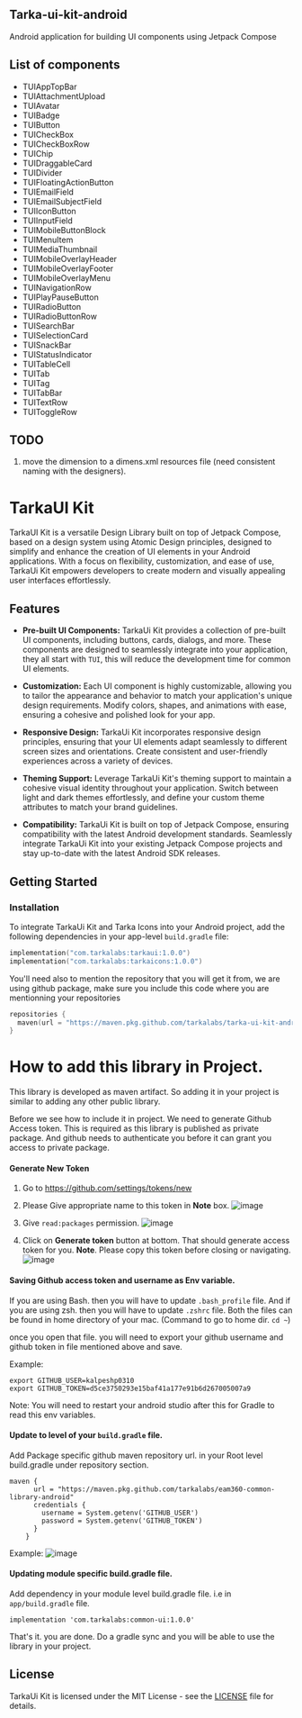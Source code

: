 ## Tarka-ui-kit-android
Android application for building UI components using Jetpack Compose

## List of components

- TUIAppTopBar
- TUIAttachmentUpload
- TUIAvatar
- TUIBadge
- TUIButton
- TUICheckBox
- TUICheckBoxRow
- TUIChip
- TUIDraggableCard
- TUIDivider
- TUIFloatingActionButton
- TUIEmailField
- TUIEmailSubjectField
- TUIIconButton
- TUIInputField
- TUIMobileButtonBlock
- TUIMenuItem
- TUIMediaThumbnail
- TUIMobileOverlayHeader
- TUIMobileOverlayFooter
- TUIMobileOverlayMenu
- TUINavigationRow
- TUIPlayPauseButton
- TUIRadioButton
- TUIRadioButtonRow
- TUISearchBar
- TUISelectionCard
- TUISnackBar
- TUIStatusIndicator
- TUITableCell
- TUITab
- TUITag
- TUITabBar
- TUITextRow
- TUIToggleRow


## TODO

1. move the dimension to a dimens.xml resources file (need consistent naming with the designers).


# TarkaUI Kit

TarkaUI Kit is a versatile Design Library built on top of Jetpack Compose, based on a design system using Atomic Design principles, designed to simplify and enhance the creation of UI elements in your Android applications. With a focus on flexibility, customization, and ease of use, TarkaUi Kit empowers developers to create modern and visually appealing user interfaces effortlessly.

## Features

- **Pre-built UI Components:** TarkaUi Kit provides a collection of pre-built UI components, including buttons, cards, dialogs, and more. These components are designed to seamlessly integrate into your application, they all start with `TUI`, this will reduce the development time for common UI elements.

- **Customization:** Each UI component is highly customizable, allowing you to tailor the appearance and behavior to match your application's unique design requirements. Modify colors, shapes, and animations with ease, ensuring a cohesive and polished look for your app.

- **Responsive Design:** TarkaUi Kit incorporates responsive design principles, ensuring that your UI elements adapt seamlessly to different screen sizes and orientations. Create consistent and user-friendly experiences across a variety of devices.

- **Theming Support:** Leverage TarkaUi Kit's theming support to maintain a cohesive visual identity throughout your application. Switch between light and dark themes effortlessly, and define your custom theme attributes to match your brand guidelines.

- **Compatibility:** TarkaUi Kit is built on top of Jetpack Compose, ensuring compatibility with the latest Android development standards. Seamlessly integrate TarkaUi Kit into your existing Jetpack Compose projects and stay up-to-date with the latest Android SDK releases.

## Getting Started

### Installation

To integrate TarkaUi Kit and Tarka Icons into your Android project, add the following dependencies in your app-level `build.gradle` file:

```kotlin
implementation("com.tarkalabs:tarkaui:1.0.0")
implementation("com.tarkalabs:tarkaicons:1.0.0")
```

You'll need also to mention the repository that you will get it from, we are using github package, make sure you include this code where you are mentionning your repositories

```kotlin
repositories {
  maven(url = "https://maven.pkg.github.com/tarkalabs/tarka-ui-kit-android")
}
```

# How to add this library in Project.
This library is developed as maven artifact. So adding it in your project is similar to adding any other public library.

Before we see how to include it in project. We need to generate Github Access token.
This is required as this library is published as private package. And github needs to authenticate you before it can grant you access to private package.

#### Generate New Token
1. Go to https://github.com/settings/tokens/new
2. Please Give appropriate name to this token in **Note** box.
   ![image](https://github.com/tarkalabs/tarka-ui-kit-android/assets/31278093/98daf6e1-ce68-4c3c-a7c7-1f47a1d3ed61)

3. Give `read:packages` permission.
   ![image](https://github.com/tarkalabs/tarka-ui-kit-android/assets/31278093/b068a69f-dcea-4f35-b35b-8dbabf4b3b42)

4. Click on **Generate token** button at bottom. That should generate access token for you. **Note**. Please copy this token before closing or navigating.
   ![image](https://github.com/tarkalabs/tarka-ui-kit-android/assets/31278093/e8611df9-7fc0-486e-8e73-1dfcaa09aa41)


#### Saving Github access token and username as Env variable.
If you are using Bash. then you will have to update `.bash_profile` file.
And if you are using zsh. then you will have to update `.zshrc` file.
Both the files can be found in home directory of your mac. (Command to go to home dir. `cd ~`)

once you open that file. you will need to export your github username and github token in file mentioned above and save.

Example:
```
export GITHUB_USER=kalpeshp0310
export GITHUB_TOKEN=d5ce3750293e15baf41a177e91b6d267005007a9
```
Note: You will need to restart your android studio after this for Gradle to read this env variables.

#### Update to level of your `build.gradle` file.

Add Package specific github maven repository url. in your Root level build.gradle under repository section.
```
maven {
      url = "https://maven.pkg.github.com/tarkalabs/eam360-common-library-android"
      credentials {
        username = System.getenv('GITHUB_USER')
        password = System.getenv('GITHUB_TOKEN')
      }
    }
```

Example:
![image](https://github.com/tarkalabs/tarka-ui-kit-android/assets/31278093/a0fc5eec-58e8-41fd-8414-b2f1130c3dc5)


#### Updating module specific build.gradle file.
Add dependency in your module level build.gradle file. i.e in `app/build.gradle` file.
```
implementation 'com.tarkalabs:common-ui:1.0.0'
```

That's it. you are done. Do a gradle sync and you will be able to use the library in your project.

## License

TarkaUi Kit is licensed under the MIT License - see the [LICENSE](LICENSE) file for details.

